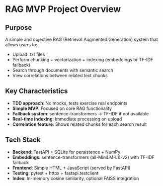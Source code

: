 # RAG MVP Project Overview

## Purpose
A simple and objective RAG (Retrieval Augmented Generation) system that allows users to:
- Upload .txt files
- Perform chunking + vectorization + indexing (embeddings or TF-IDF fallback)
- Search through documents with semantic search
- View correlations between related text chunks

## Key Characteristics
- **TDD approach**: No mocks, tests exercise real endpoints
- **Simple MVP**: Focused on core RAG functionality
- **Fallback system**: sentence-transformers → TF-IDF if not available
- **Real-time indexing**: Immediate processing on upload
- **Correlation feature**: Shows related chunks for each search result

## Tech Stack
- **Backend**: FastAPI + SQLite for persistence + NumPy
- **Embeddings**: sentence-transformers (all-MiniLM-L6-v2) with TF-IDF fallback
- **Frontend**: Simple HTML + JavaScript (served by FastAPI)
- **Testing**: pytest + httpx + fastapi.testclient
- **Index**: In-memory cosine similarity, optional FAISS integration